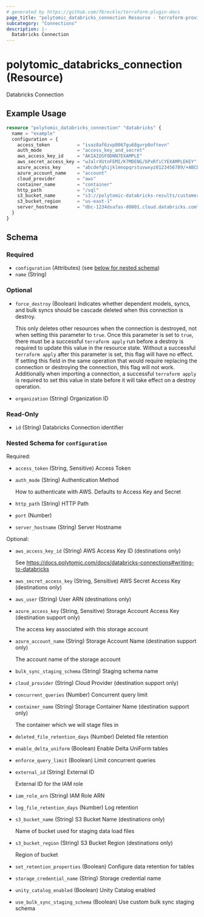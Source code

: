 ```yaml
---
# generated by https://github.com/fbreckle/terraform-plugin-docs
page_title: "polytomic_databricks_connection Resource - terraform-provider-polytomic"
subcategory: "Connections"
description: |-
  Databricks Connection
---
```


# polytomic_databricks_connection (Resource)

Databricks Connection

## Example Usage

```terraform
resource "polytomic_databricks_connection" "databricks" {
  name = "example"
  configuration = {
    access_token          = "isoz8af6zvp8067gu68gvrp0oftevn"
    auth_mode             = "access_key_and_secret"
    aws_access_key_id     = "AKIAIOSFODNN7EXAMPLE"
    aws_secret_access_key = "wJalrXUtnFEMI/K7MDENG/bPxRfiCYEXAMPLEKEY"
    azure_access_key      = "abcdefghijklmnopqrstuvwxyz0123456789/+ABCDEabcdefghijklmnopqrstuvwxyz0123456789/+ABCDE=="
    azure_account_name    = "account"
    cloud_provider        = "aws"
    container_name        = "container"
    http_path             = "/sql"
    s3_bucket_name        = "s3://polytomic-databricks-results/customer-dataset"
    s3_bucket_region      = "us-east-1"
    server_hostname       = "dbc-1234dsafas-d0001.cloud.databricks.com"
  }
}
```

<!-- schema generated by tfplugindocs -->
## Schema

### Required

- `configuration` (Attributes) (see [below for nested schema](#nestedatt--configuration))
- `name` (String)

### Optional

- `force_destroy` (Boolean) Indicates whether dependent models, syncs, and bulk syncs should be cascade
deleted when this connection is destroy.

  This only deletes other resources when the connection is destroyed, not when
setting this parameter to `true`. Once this parameter is set to `true`, there
must be a successful `terraform apply` run before a destroy is required to
update this value in the resource state. Without a successful `terraform apply`
after this parameter is set, this flag will have no effect. If setting this
field in the same operation that would require replacing the connection or
destroying the connection, this flag will not work. Additionally when importing
a connection, a successful `terraform apply` is required to set this value in
state before it will take effect on a destroy operation.
- `organization` (String) Organization ID

### Read-Only

- `id` (String) Databricks Connection identifier

<a id="nestedatt--configuration"></a>
### Nested Schema for `configuration`

Required:

- `access_token` (String, Sensitive) Access Token
- `auth_mode` (String) Authentication Method

    How to authenticate with AWS. Defaults to Access Key and Secret
- `http_path` (String) HTTP Path
- `port` (Number)
- `server_hostname` (String) Server Hostname

Optional:

- `aws_access_key_id` (String) AWS Access Key ID (destinations only)

    See https://docs.polytomic.com/docs/databricks-connections#writing-to-databricks
- `aws_secret_access_key` (String, Sensitive) AWS Secret Access Key (destinations only)
- `aws_user` (String) User ARN (destinations only)
- `azure_access_key` (String, Sensitive) Storage Account Access Key (destination support only)

    The access key associated with this storage account
- `azure_account_name` (String) Storage Account Name (destination support only)

    The account name of the storage account
- `bulk_sync_staging_schema` (String) Staging schema name
- `cloud_provider` (String) Cloud Provider (destination support only)
- `concurrent_queries` (Number) Concurrent query limit
- `container_name` (String) Storage Container Name (destination support only)

    The container which we will stage files in
- `deleted_file_retention_days` (Number) Deleted file retention
- `enable_delta_uniform` (Boolean) Enable Delta UniForm tables
- `enforce_query_limit` (Boolean) Limit concurrent queries
- `external_id` (String) External ID

    External ID for the IAM role
- `iam_role_arn` (String) IAM Role ARN
- `log_file_retention_days` (Number) Log retention
- `s3_bucket_name` (String) S3 Bucket Name (destinations only)

    Name of bucket used for staging data load files
- `s3_bucket_region` (String) S3 Bucket Region (destinations only)

    Region of bucket
- `set_retention_properties` (Boolean) Configure data retention for tables
- `storage_credential_name` (String) Storage credential name
- `unity_catalog_enabled` (Boolean) Unity Catalog enabled
- `use_bulk_sync_staging_schema` (Boolean) Use custom bulk sync staging schema


